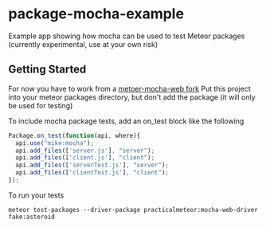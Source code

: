 package-mocha-example
=====================

Example app showing how mocha can be used to test Meteor packages
(currently experimental, use at your own risk)


## Getting Started

For now you have to work from a [metoer-mocha-web fork](https://github.com/mad-eye/meteor-mocha-web/tree/packageTest) Put this project into your meteor packages directory, but don't add the package (it will only be used for testing)

To include mocha package tests, add an on_test block like the following

```javascript
Package.on_test(function(api, where){
  api.use("mike:mocha");
  api.add_files(['server.js'], "server");
  api.add_files(['client.js'], "client");
  api.add_files(['serverTest.js'], "server");
  api.add_files(['clientTest.js'], "client");
});
```

To run your tests

`meteor test-packages --driver-package practicalmeteor:mocha-web-driver fake:asteroid`
